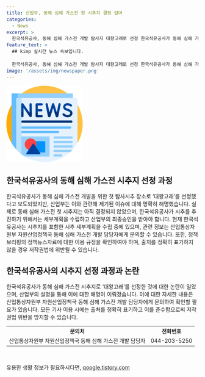 ```yaml
---
title: 산업부, 동해 심해 가스전 첫 시추지 결정 없어
categories:
  - News
excerpt: >
  한국석유공사, 동해 심해 가스전 개발 탐사지 대왕고래로 선정 한국석유공사가 동해 심해 가스전 개발을 위해 대왕고래를 첫 탐사시추 지로 선택했다고 보도되었으나, 산업부는 이를 부인했다. 실제로는 세부계획 수립과 최종승인을 거쳐야 하며, 현재 한국석유공사가 이에 대한 과정을 진행 중이다. 또한, 정책브리핑의 자료 이용 시에는 출처를 명시해야 하며, 사진은 제3자에게 저작권이 있어 사용할 수 없다고 밝혔다. (문의 : 산업통상자원부 자원산업정책국 동해 심해 가스전 개발 총괄 T/F(0442035250))
feature_text: >
  ## kimp 실시간 뉴스 속보입니다.

  한국석유공사, 동해 심해 가스전 개발 탐사지 대왕고래로 선정 한국석유공사가 동해 심해 가스전 개발을 위해 대왕고래를 첫 탐사시추 지로 선택했다고 보도되었으나, 산업부는 이를 부인했다. 실제로는 세부계획 수립과 최종승인을 거쳐야 하며, 현재 한국석유공사가 이에 대한 과정을 진행 중이다. 또한, 정책브리핑의 자료 이용 시에는 출처를 명시해야 하며, 사진은 제3자에게 저작권이 있어 사용할 수 없다고 밝혔다. (문의 : 산업통상자원부 자원산업정책국 동해 심해 가스전 개발 총괄 T/F(0442035250))
image: '/assets/img/newspaper.png'
---
```


<p><img src="/assets/img/newspaper.png" alt="kimplant 속보" /></p>

<h2 data-ke-size="size26">한국석유공사의 동해 심해 가스전 시추지 선정 과정</h2>

<p>한국석유공사가 동해 심해 가스전 개발을 위한 첫 탐사시추 장소로 ‘대왕고래’를 선정했다고 보도되었지만, 산업부는 이와 관련해 제기된 이슈에 대해 명확히 해명했습니다. 실제로 동해 심해 가스전 첫 시추지는 아직 결정되지 않았으며, 한국석유공사가 시추를 추진하기 위해서는 세부계획을 수립하고 산업부의 최종승인을 받아야 합니다. 현재 한국석유공사는 시추지를 포함한 시추 세부계획을 수립 중에 있으며, 관련 정보는 산업통상자원부 자원산업정책국 동해 심해 가스전 개발 담당자에게 문의할 수 있습니다. 또한, 정책브리핑의 정책뉴스자료에 대한 이용 규정을 확인하여야 하며, 출처를 정확히 표기하지 않을 경우 저작권법에 위반될 수 있습니다.</p>

<h2 data-ke-size="size26">한국석유공사의 시추지 선정 과정과 논란</h2>

<p>한국석유공사가 동해 심해 가스전 시추지로 ‘대왕고래’를 선정한 것에 대한 논란이 일었으며, 산업부의 설명을 통해 이에 대한 해명이 이뤄졌습니다. 이에 대한 자세한 내용은 산업통상자원부 자원산업정책국 동해 심해 가스전 개발 담당자에게 문의하여 확인할 필요가 있습니다. 모든 기사 이용 시에는 출처를 정확히 표기하고 이를 준수함으로써 저작권법 위반을 방지할 수 있습니다.</p>

<table>
    <tr>
        <td style="text-align: center; height: 17px;"><b>문의처</b></td>
        <td style="text-align: center; height: 17px;"><b>전화번호</b></td>
    </tr>
    <tr>
        <td style="text-align: center; height: 17px;">산업통상자원부 자원산업정책국 동해 심해 가스전 개발 담당자</td>
        <td style="text-align: center; height: 17px;">044-203-5250</td>
    </tr>
</table>

<p data-ke-size="size16">&nbsp;</p>
유용한 생활 정보가 필요하시다면, <a href="https://qoogle.tistory.com" rel="dofollow">qoogle.tistory.com</a>


